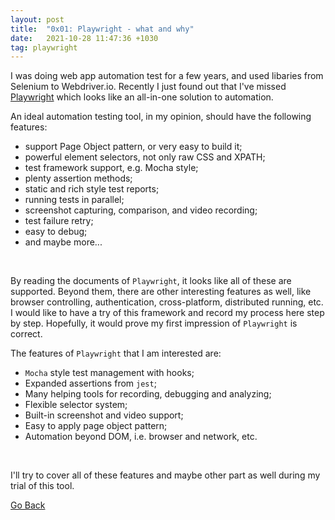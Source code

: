 ```yaml
---
layout: post
title:  "0x01: Playwright - what and why"
date:   2021-10-28 11:47:36 +1030
tag: playwright
---
```

I was doing web app automation test for a few years, and used libaries from Selenium to Webdriver.io. Recently I just found out that I've missed [Playwright](https://playwright.dev/) which looks like an all-in-one solution to automation.
<!--more-->

An ideal automation testing tool, in my opinion, should have the following features:
  - support Page Object pattern, or very easy to build it;
  - powerful element selectors, not only raw CSS and XPATH;
  - test framework support, e.g. Mocha style;
  - plenty assertion methods;
  - static and rich style test reports;
  - running tests in parallel;
  - screenshot capturing, comparison, and video recording;
  - test failure retry;
  - easy to debug;
  - and maybe more...

<br>

By reading the documents of `Playwright`, it looks like all of these are supported. Beyond them, there are other interesting features as well, like browser controlling, authentication, cross-platform, distributed running, etc. I would like to have a try of this framework and record my process here step by step. Hopefully, it would prove my first impression of `Playwright` is correct.

The features of `Playwright` that I am interested are:
  - `Mocha` style test management with hooks;
  - Expanded assertions from `jest`;
  - Many helping tools for recording, debugging and analyzing;
  - Flexible selector system;
  - Built-in screenshot and video support;
  - Easy to apply page object pattern;
  - Automation beyond DOM, i.e. browser and network, etc.

<br>

I'll try to cover all of these features and maybe other part as well during my trial of this tool.

[Go Back](/)